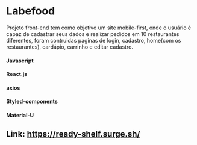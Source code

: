# Labefood
Projeto front-end tem como objetivo um site mobile-first, onde o usuário é capaz de cadastrar seus dados e realizar pedidos em 10 restaurantes diferentes, foram contruidas paginas de login, cadastro, home(com os restaurantes), cardápio, carrinho e editar cadastro.

#### Javascript
#### React.js
#### axios
#### Styled-components
#### Material-U

## Link: https://ready-shelf.surge.sh/
